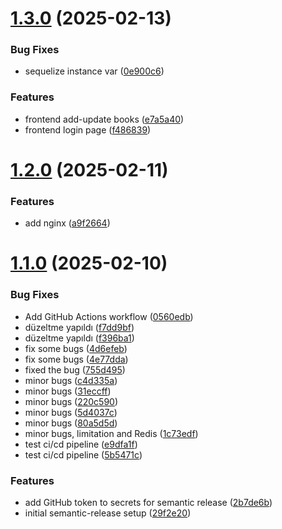 # [1.3.0](https://github.com/dogakantarci/NodeJS/compare/v1.2.0...v1.3.0) (2025-02-13)


### Bug Fixes

* sequelize instance var ([0e900c6](https://github.com/dogakantarci/NodeJS/commit/0e900c62a6de096f7b12d2601dd04b49341b5202))


### Features

* frontend add-update books ([e7a5a40](https://github.com/dogakantarci/NodeJS/commit/e7a5a40728e0ee428f4746a22172cd86c58b5a98))
* frontend login page ([f486839](https://github.com/dogakantarci/NodeJS/commit/f486839aa803122090b30f80fcf504bce642989f))

# [1.2.0](https://github.com/dogakantarci/NodeJS/compare/v1.1.0...v1.2.0) (2025-02-11)


### Features

* add nginx ([a9f2664](https://github.com/dogakantarci/NodeJS/commit/a9f2664747fce4d5045ad07117abeb6158957e7b))

# [1.1.0](https://github.com/dogakantarci/NodeJS/compare/v1.0.0...v1.1.0) (2025-02-10)


### Bug Fixes

* Add GitHub Actions workflow ([0560edb](https://github.com/dogakantarci/NodeJS/commit/0560edbf0950c3d677182feaac69a7edd3589f6e))
* düzeltme yapıldı ([f7dd9bf](https://github.com/dogakantarci/NodeJS/commit/f7dd9bfc03c6c52f69c0564b77d1420a8fdb437f))
* düzeltme yapıldı ([f396ba1](https://github.com/dogakantarci/NodeJS/commit/f396ba160c97a23d26670f02ec763942ff968ee5))
* fix some bugs ([4d6efeb](https://github.com/dogakantarci/NodeJS/commit/4d6efebfb53aa568c9d01a1a16a879d726bc994d))
* fix some bugs ([4e77dda](https://github.com/dogakantarci/NodeJS/commit/4e77dda5acbb077f668780b6d7e3900b848e7349))
* fixed the bug ([755d495](https://github.com/dogakantarci/NodeJS/commit/755d495fdb4e82a15a62143f9c59b00cc69e936a))
* minor bugs ([c4d335a](https://github.com/dogakantarci/NodeJS/commit/c4d335a547316c7bd54c44a207fda8e10d52223d))
* minor bugs ([31eccff](https://github.com/dogakantarci/NodeJS/commit/31eccff1375d6da4d17d24ef1c518c2fd5a3ecf7))
* minor bugs ([220c590](https://github.com/dogakantarci/NodeJS/commit/220c5901f264a7288926d6f52f14622314f152ce))
* minor bugs ([5d4037c](https://github.com/dogakantarci/NodeJS/commit/5d4037c7c25e39e4598c82be57a5866dc8ee785a))
* minor bugs ([80a5d5d](https://github.com/dogakantarci/NodeJS/commit/80a5d5dd124313cc5efce2ac176b5610c3e9cf59))
* minor bugs, limitation and Redis ([1c73edf](https://github.com/dogakantarci/NodeJS/commit/1c73edf84a937ae01a4f5e14623c1c9e7b166dcb))
* test ci/cd pipeline ([e9dfa1f](https://github.com/dogakantarci/NodeJS/commit/e9dfa1fda05ce7e0f1999b3584a0df7f7671713e))
* test ci/cd pipeline ([5b5471c](https://github.com/dogakantarci/NodeJS/commit/5b5471c1f5403a98d8b288c8c1e6a270f29b6958))


### Features

* add GitHub token to secrets for semantic release ([2b7de6b](https://github.com/dogakantarci/NodeJS/commit/2b7de6b0bd70fca94e528af5157fa7a760baceaf))
* initial semantic-release setup ([29f2e20](https://github.com/dogakantarci/NodeJS/commit/29f2e204a64c1c22ac7c43af7c46cbde5165189d))
